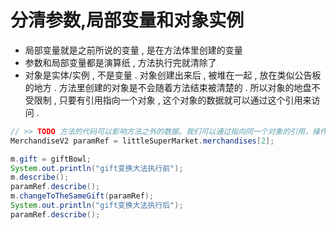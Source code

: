 # 分清参数,局部变量和对象实例

* 局部变量就是之前所说的变量 , 是在方法体里创建的变量
* 参数和局部变量都是演算纸 , 方法执行完就清除了
* 对象是实体/实例 , 不是变量 . 
  对象创建出来后 , 被堆在一起 , 放在类似公告板的地方 . 
  方法里创建的对象是不会随着方法结束被清楚的 . 
  所以对象的地盘不受限制 , 只要有引用指向一个对象 , 这个对象的数据就可以通过这个引用来访问 . 

```java
// >> TODO 方法的代码可以影响方法之外的数据。我们可以通过指向同一个对象的引用，操作这个对象里的属性
MerchandiseV2 paramRef = littleSuperMarket.merchandises[2];

m.gift = giftBowl;
System.out.println("gift变换大法执行前");
m.describe();
paramRef.describe();
m.changeToTheSameGift(paramRef);
System.out.println("gift变换大法执行后");
paramRef.describe();
```




